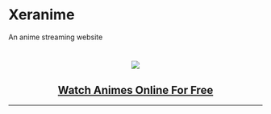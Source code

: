 # Xeranime
An anime streaming website
<h1 align="center"><a href="https://xeranime-drab.vercel.app/"><img src="https://socialify.git.ci/TechShreyash/AnimeDex/image?description=1&font=Jost&forks=1&issues=1&logo=https://cdn.jsdelivr.net/gh/TechShreyash/AnimeDex@main/static/img/favicon-5.png&name=1&owner=1&pattern=Floating%20Cogs&pulls=1&stargazers=1&theme=Dark"></a></h1>
<h2 align="center"><a href="ttps://xeranime-drab.vercel.app/"><b>Watch Animes Online For Free</b></a></h4>

<hr>
